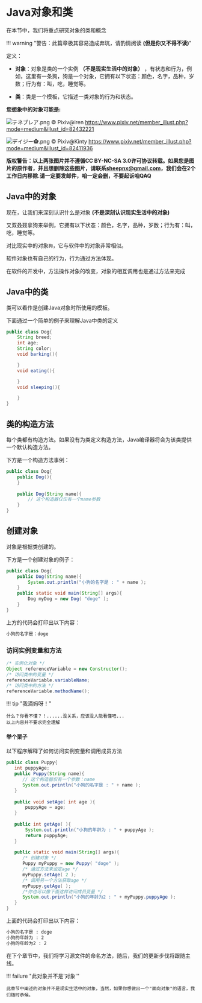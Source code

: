# Java对象和类

在本节中，我们将重点研究对象的类和概念

!!! warning "警告：此篇章极其容易造成弃坑，请酌情阅读 **(但是你又不得不读)**"

定义：

- **对象**：对象是类的一个实例 **（不是现实生活中的对象）** ，有状态和行为，例如，这里有一条狗，狗是一个对象，它拥有以下状态：颜色，名字，品种，岁数；行为有：叫，吃，睡觉等。

- **类**：类是一个模板，它描述一类对象的行为和状态。

**您想象中的对象可能是:**

![テネブレア.png](https://g0.eyling.top/dx1.png)
© Pixiv@iren <https://www.pixiv.net/member_illust.php?mode=medium&illust_id=82432221>

![デイジー✿.png](https://g0.eyling.top/dx2.png)
© Pixiv@Kinty <https://www.pixiv.net/member_illust.php?mode=medium&illust_id=82411936>

**版权警告：以上两张图片并不遵循CC BY-NC-SA 3.0许可协议转载。如果您是图片的原作者，并且想删除这些图片，请联系<sheepnx@gmail.com>，我们会在2个工作日内移除.请一定要发邮件，咱一定会删，不要起诉咱QAQ**

## Java中的对象

现在，让我们来深刻认识什么是对象 **(不是深刻认识现实生活中的对象)**

又双叒叕拿狗来举例，它拥有以下状态：颜色，名字，品种，岁数；行为有：叫，吃，睡觉等。

对比现实中的对象`狗`，它与软件中的对象非常相似。

软件对象也有自己的行为，行为通过方法体现。

在软件的开发中，方法操作对象的改变，对象的相互调用也是通过方法来完成

## Java中的类

类可以看作是创建Java对象时所使用的模板。

下面通过一个简单的例子来理解Java中类的定义

```Java
public class Dog{
    String breed;
    int age;
    String color;
    void barking(){

    }
    void eating(){

    }
    void sleeping(){

    }
}
```

## 类的构造方法

每个类都有构造方法。如果没有为类定义构造方法，Java编译器将会为该类提供一个默认构造方法。

下方是一个构造方法事例：

```Java
public class Dog{
    public Dog(){
    }
 
    public Dog(String name){
        // 这个构造器仅仅有一个name参数
    }
}
```

## 创建对象

对象是根据类创建的。

下方是一个创建对象的例子：

```Java
public class Dog{
    public Dog(String name){
        System.out.println("小狗的名字是 : " + name ); 
    }
    public static void main(String[] args){
        Dog myDog = new Dog( "doge" );
    }
}
```

上方的代码会打印出以下内容：

```txt
小狗的名字是：doge
```

### 访问实例变量和方法

```Java
/* 实例化对象 */
Object referenceVariable = new Constructor();
/* 访问类中的变量 */
referenceVariable.variableName;
/* 访问类中的方法 */
referenceVariable.methodName();
```

!!! tip "我滴妈呀！"

    什么？你看不懂？！......没关系，应该没人能看懂吧...
    以上内容并不要求完全理解

#### 举个栗子

以下程序解释了如何访问实例变量和调用成员方法

```Java
public class Puppy{
   int puppyAge;
   public Puppy(String name){
      // 这个构造器仅有一个参数：name
      System.out.println("小狗的名字是 : " + name ); 
   }
 
   public void setAge( int age ){
       puppyAge = age;
   }
 
   public int getAge( ){
       System.out.println("小狗的年龄为 : " + puppyAge ); 
       return puppyAge;
   }
 
   public static void main(String[] args){
      /* 创建对象 */
      Puppy myPuppy = new Puppy( "doge" );
      /* 通过方法来设定age */
      myPuppy.setAge( 2 );
      /* 调用另一个方法获取age */
      myPuppy.getAge( );
      /*你也可以像下面这样访问成员变量 */
      System.out.println("小狗的年龄为2 : " + myPuppy.puppyAge ); 
   }
}
```

上面的代码会打印出以下内容：

```txt
小狗的名字是 : doge
小狗的年龄为 : 2
小狗的年龄为2 : 2
```

在下个章节中，我们将学习源文件的命名方法，随后，我们的更新步伐将跟随主线。

!!! failure "此对象并不是'对象'"

    此章节中阐述的对象并不是现实生活中的对象，当然，如果你想做出一个"面向对象"的语言，我们随时恭候。
